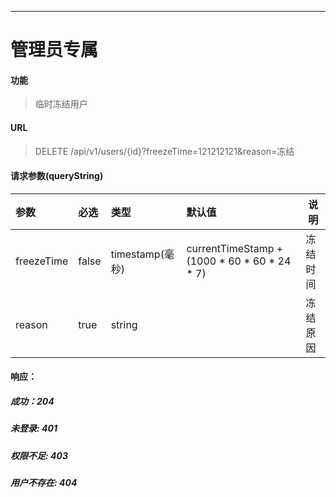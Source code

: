 -----------
# 管理员专属
#### 功能

> 临时冻结用户

#### URL

> DELETE /api/v1/users/{id}?freezeTime=121212121&reason=冻结

#### 请求参数(queryString)

| 参数       | 必选  | 类型            | 默认值                                       | 说明     |
| :--------- | :---- | :-------------- | :------------------------------------------- | -------- |
| freezeTime | false | timestamp(毫秒) | currentTimeStamp + (1000 * 60 * 60 * 24 * 7) | 冻结时间 |
| reason     | true  | string          |                                              | 冻结原因 |

#### 响应：
##### 成功：204
##### 未登录: 401
##### 权限不足: 403
##### 用户不存在: 404


